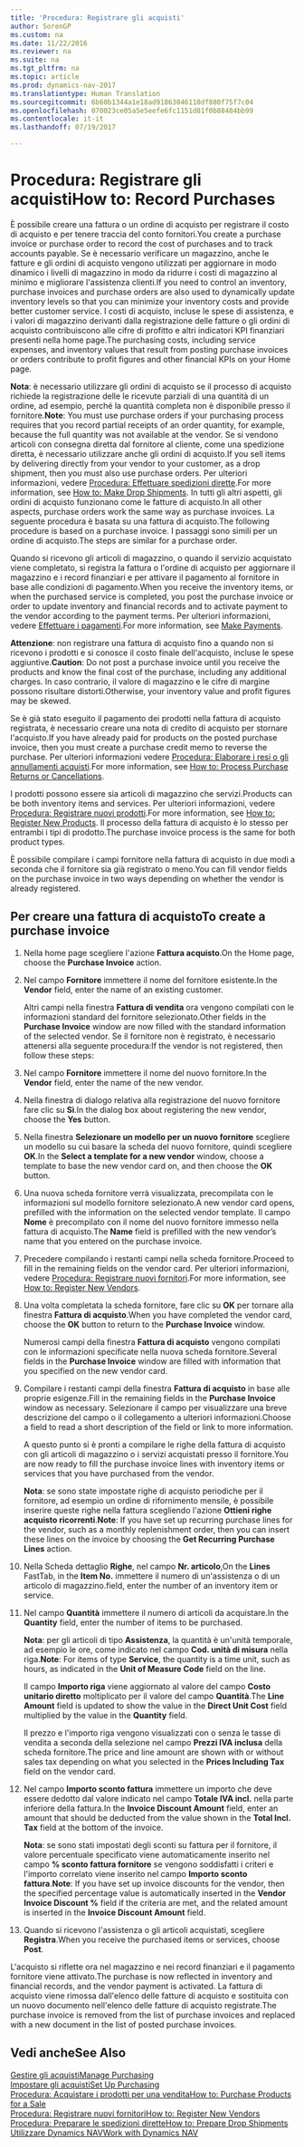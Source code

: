 ```yaml
---
title: 'Procedura: Registrare gli acquisti'
author: SorenGP
ms.custom: na
ms.date: 11/22/2016
ms.reviewer: na
ms.suite: na
ms.tgt_pltfrm: na
ms.topic: article
ms.prod: dynamics-nav-2017
ms.translationtype: Human Translation
ms.sourcegitcommit: 6b60b1344a1e18ad91863046110df880f75f7c04
ms.openlocfilehash: 070023ce05a5e5eefe6fc1151d81f0b88484bb99
ms.contentlocale: it-it
ms.lasthandoff: 07/19/2017

---
```


# <a name="how-to-record-purchases"></a><span data-ttu-id="1acf4-102">Procedura: Registrare gli acquisti</span><span class="sxs-lookup"><span data-stu-id="1acf4-102">How to: Record Purchases</span></span>
<span data-ttu-id="1acf4-103">È possibile creare una fattura o un ordine di acquisto per registrare il costo di acquisto e per tenere traccia del conto fornitori.</span><span class="sxs-lookup"><span data-stu-id="1acf4-103">You create a purchase invoice or purchase order to record the cost of purchases and to track accounts payable.</span></span> <span data-ttu-id="1acf4-104">Se è necessario verificare un magazzino, anche le fatture e gli ordini di acquisto vengono utilizzati per aggiornare in modo dinamico i livelli di magazzino in modo da ridurre i costi di magazzino al minimo e migliorare l'assistenza clienti.</span><span class="sxs-lookup"><span data-stu-id="1acf4-104">If you need to control an inventory, purchase invoices and purchase orders are also used to dynamically update inventory levels so that you can minimize your inventory costs and provide better customer service.</span></span> <span data-ttu-id="1acf4-105">I costi di acquisto, incluse le spese di assistenza, e i valori di magazzino derivanti dalla registrazione delle fatture o gli ordini di acquisto contribuiscono alle cifre di profitto e altri indicatori KPI finanziari presenti nella home page.</span><span class="sxs-lookup"><span data-stu-id="1acf4-105">The purchasing costs, including service expenses, and inventory values that result from posting purchase invoices or orders contribute to profit figures and other financial KPIs on your Home page.</span></span>

<span data-ttu-id="1acf4-106">**Nota**: è necessario utilizzare gli ordini di acquisto se il processo di acquisto richiede la registrazione delle le ricevute parziali di una quantità di un ordine, ad esempio, perché la quantità completa non è disponibile presso il fornitore.</span><span class="sxs-lookup"><span data-stu-id="1acf4-106">**Note**: You must use purchase orders if your purchasing process requires that you record partial receipts of an order quantity, for example, because the full quantity was not available at the vendor.</span></span> <span data-ttu-id="1acf4-107">Se si vendono articoli con consegna diretta dal fornitore al cliente, come una spedizione diretta, è necessario utilizzare anche gli ordini di acquisto.</span><span class="sxs-lookup"><span data-stu-id="1acf4-107">If you sell items by delivering directly from your vendor to your customer, as a drop shipment, then you must also use purchase orders.</span></span> <span data-ttu-id="1acf4-108">Per ulteriori informazioni, vedere [Procedura: Effettuare spedizioni dirette](sales-how-drop-shipment.md).</span><span class="sxs-lookup"><span data-stu-id="1acf4-108">For more information, see [How to: Make Drop Shipments](sales-how-drop-shipment.md).</span></span> <span data-ttu-id="1acf4-109">In tutti gli altri aspetti, gli ordini di acquisto funzionano come le fatture di acquisto.</span><span class="sxs-lookup"><span data-stu-id="1acf4-109">In all other aspects, purchase orders work the same way as purchase invoices.</span></span> <span data-ttu-id="1acf4-110">La seguente procedura è basata su una fattura di acquisto.</span><span class="sxs-lookup"><span data-stu-id="1acf4-110">The following procedure is based on a purchase invoice.</span></span> <span data-ttu-id="1acf4-111">I passaggi sono simili per un ordine di acquisto.</span><span class="sxs-lookup"><span data-stu-id="1acf4-111">The steps are similar for a purchase order.</span></span>

<span data-ttu-id="1acf4-112">Quando si ricevono gli articoli di magazzino, o quando il servizio acquistato viene completato, si registra la fattura o l'ordine di acquisto per aggiornare il magazzino e i record finanziari e per attivare il pagamento al fornitore in base alle condizioni di pagamento.</span><span class="sxs-lookup"><span data-stu-id="1acf4-112">When you receive the inventory items, or when the purchased service is completed, you post the purchase invoice or order to update inventory and financial records and to activate payment to the vendor according to the payment terms.</span></span> <span data-ttu-id="1acf4-113">Per ulteriori informazioni, vedere [Effettuare i pagamenti](payables-make-payments.md).</span><span class="sxs-lookup"><span data-stu-id="1acf4-113">For more information, see [Make Payments](payables-make-payments.md).</span></span>

<span data-ttu-id="1acf4-114">**Attenzione**: non registrare una fattura di acquisto fino a quando non si ricevono i prodotti e si conosce il costo finale dell'acquisto, incluse le spese aggiuntive.</span><span class="sxs-lookup"><span data-stu-id="1acf4-114">**Caution**: Do not post a purchase invoice until you receive the products and know the final cost of the purchase, including any additional charges.</span></span> <span data-ttu-id="1acf4-115">In caso contrario, il valore di magazzino e le cifre di margine possono risultare distorti.</span><span class="sxs-lookup"><span data-stu-id="1acf4-115">Otherwise, your inventory value and profit figures may be skewed.</span></span>

<span data-ttu-id="1acf4-116">Se è già stato eseguito il pagamento dei prodotti nella fattura di acquisto registrata, è necessario creare una nota di credito di acquisto per stornare l'acquisto.</span><span class="sxs-lookup"><span data-stu-id="1acf4-116">If you have already paid for products on the posted purchase invoice, then you must create a purchase credit memo to reverse the purchase.</span></span> <span data-ttu-id="1acf4-117">Per ulteriori informazioni vedere [Procedura: Elaborare i resi o gli annullamenti acquisti](purchasing-how-process-purchase-returns-cancellations.md).</span><span class="sxs-lookup"><span data-stu-id="1acf4-117">For more information, see [How to: Process Purchase Returns or Cancellations](purchasing-how-process-purchase-returns-cancellations.md).</span></span>

<span data-ttu-id="1acf4-118">I prodotti possono essere sia articoli di magazzino che servizi.</span><span class="sxs-lookup"><span data-stu-id="1acf4-118">Products can be both inventory items and services.</span></span> <span data-ttu-id="1acf4-119">Per ulteriori informazioni, vedere [Procedura: Registrare nuovi prodotti](inventory-how-register-new-products.md).</span><span class="sxs-lookup"><span data-stu-id="1acf4-119">For more information, see [How to: Register New Products](inventory-how-register-new-products.md).</span></span> <span data-ttu-id="1acf4-120">Il processo della fattura di acquisto è lo stesso per entrambi i tipi di prodotto.</span><span class="sxs-lookup"><span data-stu-id="1acf4-120">The purchase invoice process is the same for both product types.</span></span>



<span data-ttu-id="1acf4-121">È possibile compilare i campi fornitore nella fattura di acquisto in due modi a seconda che il fornitore sia già registrato o meno.</span><span class="sxs-lookup"><span data-stu-id="1acf4-121">You can fill vendor fields on the purchase invoice in two ways depending on whether the vendor is already registered.</span></span>

## <a name="to-create-a-purchase-invoice"></a><span data-ttu-id="1acf4-122">Per creare una fattura di acquisto</span><span class="sxs-lookup"><span data-stu-id="1acf4-122">To create a purchase invoice</span></span>
1. <span data-ttu-id="1acf4-123">Nella home page scegliere l'azione **Fattura acquisto**.</span><span class="sxs-lookup"><span data-stu-id="1acf4-123">On the Home page, choose the **Purchase Invoice** action.</span></span>  
2. <span data-ttu-id="1acf4-124">Nel campo **Fornitore** immettere il nome del fornitore esistente.</span><span class="sxs-lookup"><span data-stu-id="1acf4-124">In the **Vendor** field, enter the name of an existing customer.</span></span>

    <span data-ttu-id="1acf4-125">Altri campi nella finestra **Fattura di vendita** ora vengono compilati con le informazioni standard del fornitore selezionato.</span><span class="sxs-lookup"><span data-stu-id="1acf4-125">Other fields in the **Purchase Invoice** window are now filled with the standard information of the selected vendor.</span></span> <span data-ttu-id="1acf4-126">Se il fornitore non è registrato, è necessario attenersi alla seguente procedura:</span><span class="sxs-lookup"><span data-stu-id="1acf4-126">If the vendor is not registered, then follow these steps:</span></span>
3. <span data-ttu-id="1acf4-127">Nel campo **Fornitore** immettere il nome del nuovo fornitore.</span><span class="sxs-lookup"><span data-stu-id="1acf4-127">In the **Vendor** field, enter the name of the new vendor.</span></span>
4. <span data-ttu-id="1acf4-128">Nella finestra di dialogo relativa alla registrazione del nuovo fornitore fare clic su **Sì**.</span><span class="sxs-lookup"><span data-stu-id="1acf4-128">In the dialog box about registering the new vendor, choose the **Yes** button.</span></span>
5. <span data-ttu-id="1acf4-129">Nella finestra **Selezionare un modello per un nuovo fornitore** scegliere un modello su cui basare la scheda del nuovo fornitore, quindi scegliere **OK**.</span><span class="sxs-lookup"><span data-stu-id="1acf4-129">In the **Select a template for a new vendor** window, choose a template to base the new vendor card on, and then choose the **OK** button.</span></span>
6. <span data-ttu-id="1acf4-130">Una nuova scheda fornitore verrà visualizzata, precompilata con le informazioni sul modello fornitore selezionato.</span><span class="sxs-lookup"><span data-stu-id="1acf4-130">A new vendor card opens, prefilled with the information on the selected vendor template.</span></span> <span data-ttu-id="1acf4-131">Il campo **Nome** è precompilato con il nome del nuovo fornitore immesso nella fattura di acquisto.</span><span class="sxs-lookup"><span data-stu-id="1acf4-131">The **Name** field is prefilled with the new vendor’s name that you entered on the purchase invoice.</span></span>
7. <span data-ttu-id="1acf4-132">Precedere compilando i restanti campi nella scheda fornitore.</span><span class="sxs-lookup"><span data-stu-id="1acf4-132">Proceed to fill in the remaining fields on the vendor card.</span></span> <span data-ttu-id="1acf4-133">Per ulteriori informazioni, vedere [Procedura: Registrare nuovi fornitori](purchasing-how-register-new-vendors.md).</span><span class="sxs-lookup"><span data-stu-id="1acf4-133">For more information, see [How to: Register New Vendors](purchasing-how-register-new-vendors.md).</span></span>  
8. <span data-ttu-id="1acf4-134">Una volta completata la scheda fornitore, fare clic su **OK** per tornare alla finestra **Fattura di acquisto**.</span><span class="sxs-lookup"><span data-stu-id="1acf4-134">When you have completed the vendor card, choose the **OK** button to return to the **Purchase Invoice** window.</span></span>

    <span data-ttu-id="1acf4-135">Numerosi campi della finestra **Fattura di acquisto** vengono compilati con le informazioni specificate nella nuova scheda fornitore.</span><span class="sxs-lookup"><span data-stu-id="1acf4-135">Several fields in the **Purchase Invoice** window are filled with information that you specified on the new vendor card.</span></span>
9. <span data-ttu-id="1acf4-136">Compilare i restanti campi della finestra **Fattura di acquisto** in base alle proprie esigenze.</span><span class="sxs-lookup"><span data-stu-id="1acf4-136">Fill in the remaining fields in the **Purchase Invoice** window as necessary.</span></span> <span data-ttu-id="1acf4-137">Selezionare il campo per visualizzare una breve descrizione del campo o il collegamento a ulteriori informazioni.</span><span class="sxs-lookup"><span data-stu-id="1acf4-137">Choose a field to read a short description of the field or link to more information.</span></span>

    <span data-ttu-id="1acf4-138">A questo punto si è pronti a compilare le righe della fattura di acquisto con gli articoli di magazzino o i servizi acquistati presso il fornitore.</span><span class="sxs-lookup"><span data-stu-id="1acf4-138">You are now ready to fill the purchase invoice lines with inventory items or services that you have purchased from the vendor.</span></span>

    <span data-ttu-id="1acf4-139">**Nota**: se sono state impostate righe di acquisto periodiche per il fornitore, ad esempio un ordine di rifornimento mensile, è possibile inserire queste righe nella fattura scegliendo l'azione **Ottieni righe acquisto ricorrenti**.</span><span class="sxs-lookup"><span data-stu-id="1acf4-139">**Note**: If you have set up recurring purchase lines for the vendor, such as a monthly replenishment order, then you can insert these lines on the invoice by choosing the **Get Recurring Purchase Lines** action.</span></span>
10. <span data-ttu-id="1acf4-140">Nella Scheda dettaglio **Righe**, nel campo **Nr. articolo**,</span><span class="sxs-lookup"><span data-stu-id="1acf4-140">On the **Lines** FastTab, in the **Item No.**</span></span> <span data-ttu-id="1acf4-141">immettere il numero di un'assistenza o di un articolo di magazzino.</span><span class="sxs-lookup"><span data-stu-id="1acf4-141">field, enter the number of an inventory item or service.</span></span>
11. <span data-ttu-id="1acf4-142">Nel campo **Quantità** immettere il numero di articoli da acquistare.</span><span class="sxs-lookup"><span data-stu-id="1acf4-142">In the **Quantity** field, enter the number of items to be purchased.</span></span>

    <span data-ttu-id="1acf4-143">**Nota**: per gli articoli di tipo **Assistenza**, la quantità è un'unità temporale, ad esempio le ore, come indicato nel campo **Cod. unità di misura** nella riga.</span><span class="sxs-lookup"><span data-stu-id="1acf4-143">**Note**: For items of type **Service**, the quantity is a time unit, such as hours, as indicated in the **Unit of Measure Code** field on the line.</span></span>

    <span data-ttu-id="1acf4-144">Il campo **Importo riga** viene aggiornato al valore del campo **Costo unitario diretto** moltiplicato per il valore del campo **Quantità**.</span><span class="sxs-lookup"><span data-stu-id="1acf4-144">The **Line Amount** field is updated to show the value in the **Direct Unit Cost** field multiplied by the value in the **Quantity** field.</span></span>

    <span data-ttu-id="1acf4-145">Il prezzo e l'importo riga vengono visualizzati con o senza le tasse di vendita a seconda della selezione nel campo **Prezzi IVA inclusa** della scheda fornitore.</span><span class="sxs-lookup"><span data-stu-id="1acf4-145">The price and line amount are shown with or without sales tax depending on what you selected in the **Prices Including Tax** field on the vendor card.</span></span>
12. <span data-ttu-id="1acf4-146">Nel campo **Importo sconto fattura** immettere un importo che deve essere dedotto dal valore indicato nel campo **Totale IVA incl.** nella parte inferiore della fattura.</span><span class="sxs-lookup"><span data-stu-id="1acf4-146">In the **Invoice Discount Amount** field, enter an amount that should be deducted from the value shown in the **Total Incl. Tax** field at the bottom of the invoice.</span></span>

    <span data-ttu-id="1acf4-147">**Nota**: se sono stati impostati degli sconti su fattura per il fornitore, il valore percentuale specificato viene automaticamente inserito nel campo **% sconto fattura fornitore** se vengono soddisfatti i criteri e l'importo correlato viene inserito nel campo **Importo sconto fattura**.</span><span class="sxs-lookup"><span data-stu-id="1acf4-147">**Note**: If you have set up invoice discounts for the vendor, then the specified percentage value is automatically inserted in the **Vendor Invoice Discount %** field if the criteria are met, and the related amount is inserted in the **Invoice Discount Amount** field.</span></span>
13. <span data-ttu-id="1acf4-148">Quando si ricevono l'assistenza o gli articoli acquistati, scegliere **Registra**.</span><span class="sxs-lookup"><span data-stu-id="1acf4-148">When you receive the purchased items or services, choose **Post**.</span></span>

<span data-ttu-id="1acf4-149">L'acquisto si riflette ora nel magazzino e nei record finanziari e il pagamento fornitore viene attivato.</span><span class="sxs-lookup"><span data-stu-id="1acf4-149">The purchase is now reflected in inventory and financial records, and the vendor payment is activated.</span></span> <span data-ttu-id="1acf4-150">La fattura di acquisto viene rimossa dall'elenco delle fatture di acquisto e sostituita con un nuovo documento nell'elenco delle fatture di acquisto registrate.</span><span class="sxs-lookup"><span data-stu-id="1acf4-150">The purchase invoice is removed from the list of purchase invoices and replaced with a new document in the list of posted purchase invoices.</span></span>

## <a name="see-also"></a><span data-ttu-id="1acf4-151">Vedi anche</span><span class="sxs-lookup"><span data-stu-id="1acf4-151">See Also</span></span>  
[<span data-ttu-id="1acf4-152">Gestire gli acquisti</span><span class="sxs-lookup"><span data-stu-id="1acf4-152">Manage Purchasing</span></span>](purchasing-manage-purchasing.md)  
[<span data-ttu-id="1acf4-153">Impostare gli acquisti</span><span class="sxs-lookup"><span data-stu-id="1acf4-153">Set Up Purchasing</span></span>](purchasing-setup-purchasing.md)  
[<span data-ttu-id="1acf4-154">Procedura: Acquistare i prodotti per una vendita</span><span class="sxs-lookup"><span data-stu-id="1acf4-154">How to: Purchase Products for a Sale</span></span>](purchasing-how-purchase-products-sale.md)  
[<span data-ttu-id="1acf4-155">Procedura: Registrare nuovi fornitori</span><span class="sxs-lookup"><span data-stu-id="1acf4-155">How to: Register New Vendors</span></span>](purchasing-how-register-new-vendors.md)  
[<span data-ttu-id="1acf4-156">Procedura: Preparare le spedizioni dirette</span><span class="sxs-lookup"><span data-stu-id="1acf4-156">How to: Prepare Drop Shipments</span></span>](sales-how-drop-shipment.md)  
[<span data-ttu-id="1acf4-157">Utilizzare Dynamics NAV</span><span class="sxs-lookup"><span data-stu-id="1acf4-157">Work with Dynamics NAV</span></span>](ui-work-product.md)

